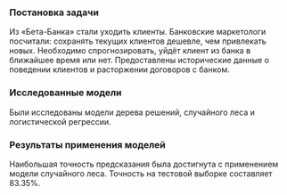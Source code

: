 ### Постановка задачи

Из «Бета-Банка» стали уходить клиенты. Банковские маркетологи посчитали: сохранять текущих клиентов дешевле, чем привлекать новых.
Необходимо спрогнозировать, уйдёт клиент из банка в ближайшее время или нет. Предоставлены исторические данные о поведении клиентов и расторжении договоров с банком.

### Исследованные модели

Были исследованы модели дерева решений, случайного леса и логистической регрессии.

### Результаты применения моделей

Наибольшая точность предсказания была достигнута с применением модели случайного леса. Точность на тестовой выборке составляет 83.35%.